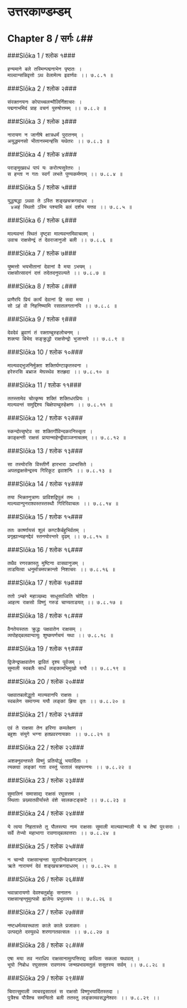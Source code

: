 उत्तरकाण्डम्डम्
===============================


## Chapter 8  / सर्गः ८##


###Slōka 1 / श्लोक १###


    हन्यमाने बले तस्मिन्पद्मनाभेन पृष्ठतः ।
    माल्वान्सन्निवृत्तो ऽथ वेलामेत्य इवार्णवः ।। ७.८.१ ॥


###Slōka 2 / श्लोक २###


    संरक्तनयनः कोपाच्चलन्मौलिर्निशाचरः ।
    पद्मनाभमिदं प्राह वचनं पुरुषोत्तमम् ।। ७.८.२ ॥


###Slōka 3 / श्लोक ३###


    नारायण न जानीषे क्षात्रधर्मं पुरातनम् ।
    अयुद्धमनसो भीतानस्मान्हंसि यथेतरः ।। ७.८.३ ॥


###Slōka 4 / श्लोक ४###


    पराङ्मुखवधं पापं यः करोत्यसुरेतरः ।
    स हन्ता न गतः स्वर्गं लभते पुण्यकर्मणाम् ।। ७.८.४ ॥


###Slōka 5 / श्लोक ५###


    युद्धश्रद्धा ऽथवा ते ऽस्ति शङ्खचक्रगदाधर ।
     ४अहं स्थितो ऽस्मि पश्यामि बलं दर्शय यत्तव ।। ७.८.५ ॥


###Slōka 6 / श्लोक ६###


    माल्यवन्तं स्थितं दृष्ट्वा माल्यवन्तमिवाचलम् ।
    उवाच राक्षसेन्द्रं तं देवराजानुजो बली ।। ७.८.६ ॥


###Slōka 7 / श्लोक ७###


    युष्मत्तो भयभीतानां देवानां वै मया ऽभयम् ।
    राक्षसोत्सादनं दत्तं तदेतदनुपाल्यते ।। ७.८.७ ॥


###Slōka 8 / श्लोक ८###


    प्राणैरपि प्रियं कार्यं देवानां हि सदा मया ।
    सो ऽहं वो निहनिष्यामि रसातलगतानपि ।। ७.८.८ ॥


###Slōka 9 / श्लोक ९###


    देवदेवं ब्रुवाणं तं रक्ताम्बुरुहलोचनम् ।
    शक्त्या बिभेद सङ्क्रुद्धो राक्षसेन्द्रो भुजान्तरे ।। ७.८.९ ॥


###Slōka 10 / श्लोक १०###


    माल्यवद्भुजनिर्मुक्ता शक्तिर्घण्टाकृतस्वना ।
    हरेरुरसि बभ्राज मेघस्थेव शतह्रदा ।। ७.८.१० ॥


###Slōka 11 / श्लोक ११###


    ततस्तामेव चोत्कृष्य शक्तिं शक्तिधरप्रियः ।
    माल्यवन्तं समुद्दिश्य चिक्षेपाम्बुरुहेक्षणः ।। ७.८.११ ॥


###Slōka 12 / श्लोक १२###


    स्कन्दोत्सृष्टेव सा शक्तिर्गोविन्दकरनिस्सृता ।
    काङ्क्षन्ती राक्षसं प्रायान्माहेन्द्रीवाञ्जनाचलम् ।। ७.८.१२ ॥


###Slōka 13 / श्लोक १३###


    सा तस्योरसि विस्तीर्णे हारभारा ऽवभासिते ।
    अपतद्राक्षसेन्द्रस्य गिरिकूट इवाशनिः ।। ७.८.१३ ॥


###Slōka 14 / श्लोक १४###


    तया भिन्नतनुत्राणः प्राविशद्विपुलं तमः ।
    माल्यवान्पुनराश्वस्तस्तस्थौ गिरिरिवाचलः ।। ७.८.१४ ॥


###Slōka 15 / श्लोक १५###


    ततः कार्ष्णायसं शूलं कण्टकैर्बहुभिर्वतम् ।
    प्रगृह्याभ्यहनद्देवं स्तनयोरन्तरे दृढम् ।। ७.८.१५ ॥


###Slōka 16 / श्लोक १६###


    तथैव रणरक्तस्तु मुष्टिना वासवानुजम् ।
    ताडयित्वा धनुर्मात्रमपक्रान्तो निशाचरः ।। ७.८.१६ ॥


###Slōka 17 / श्लोक १७###


    ततो ऽम्बरे महाञ्छब्दः साधुसाध्विति चोदितः ।
    आहत्य राक्षसो विष्णुं गरुडं चाप्यताडयत् ।। ७.८.१७ ॥


###Slōka 18 / श्लोक १८###


    वैनतेयस्ततः क्रुद्धः पक्षवातेन राक्षसम् ।
    व्यपोहद्बलवान्वायुः शुष्कपर्णचयं यथा ।। ७.८.१८ ॥


###Slōka 19 / श्लोक १९###


    द्विजेन्द्रपक्षवातेन द्रावितं दृश्य पूर्वजम् ।
    सुमाली स्वबलैः सार्धं लङ्कामभिमुखो ययौ ।। ७.८.१९ ॥


###Slōka 20 / श्लोक २०###


    पक्षवातबलोद्धूतो माल्यवानपि राक्षसः ।
    स्वबलेन समागम्य ययौ लङ्कां ह्रिया वृतः ।। ७.८.२० ॥


###Slōka 21 / श्लोक २१###


    एवं ते राक्षसा तेन हरिणा कमलेक्षण ।
    बहुशः संयुगे भग्ना हतप्रवरनायकाः ।। ७.८.२१ ॥


###Slōka 22 / श्लोक २२###


    अशक्नुवन्तस्ते विष्णुं प्रतियोद्धुं भयार्दिताः ।
    त्यक्त्वा लङ्कां गता वस्तुं पातालं सहपत्नयः ।। ७.८.२२ ॥


###Slōka 23 / श्लोक २३###


    सुमालिनं समासाद्य राक्षसं रघुसत्तम ।
    स्थिताः प्रख्यातवीर्यास्ते वंशे सालकटङ्कटे ।। ७.८.२३ ॥


###Slōka 24 / श्लोक २४###


    ये त्वया निहतास्ते तु पौलस्त्या नाम राक्षसाः सुमाली माल्यवान्माली ये च तेषां पुरःसराः ।
    सर्वे तेभ्यो महाभागा रावणाद्बलवत्तराः ।। ७.८.२४ ॥


###Slōka 25 / श्लोक २५###


    न चान्यो राक्षसान्हन्ता सुरारीन्देवकण्टकान् ।
    ऋते नारायणं देवं शङ्खचक्रगदाधरम् ।। ७.८.२५ ॥


###Slōka 26 / श्लोक २६###


    भवान्नारायणो देवश्चतुर्बाहुः सनातनः ।
    राक्षसान्हन्तुमुत्पन्नो ह्यजेयः प्रभुरव्ययः ।। ७.८.२६ ॥


###Slōka 27 / श्लोक २७###


    नष्टधर्मव्यवस्थाता काले काले प्रजाकरः ।
    उत्पद्यते दस्युवधे शरणागतवत्सलः ।। ७.८.२७ ॥


###Slōka 28 / श्लोक २८###


    एषा मया तव नराधिप राक्षसानामुत्पत्तिरद्य कथिता सकला यथावत् ।
    भूयो निबोध रघुसत्तम रावणस्य जन्मप्रभावमतुलं ससुतस्य सर्वम् ।। ७.८.२८ ॥


###Slōka 29 / श्लोक २९###


    चिरात्सुमाली व्यचरद्रसातलं स राक्षसो विष्णुभयार्दितस्तदा ।
    पुत्रैश्च पौत्रैश्च समन्वितो बली ततस्तु लङ्कामवसद्धनेश्वरः ।। ७.८.२९ ।।


